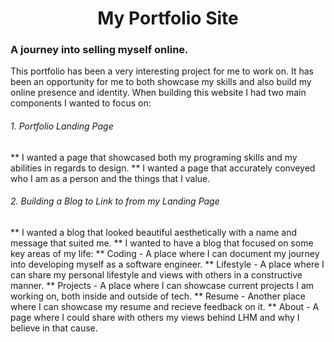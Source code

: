 # <div align="center">My Portfolio Site</div>
###  A journey into selling myself online.
This portfolio has been a very interesting project for me to work on.  It has been an opportunity for me to both showcase my skills and also build my online presence and identity.  When building this website I had two main components I wanted to focus on:

###### 1.  Portfolio Landing Page
** I wanted a page that showcased both my programing skills and my abilities in regards to design.
** I wanted a page that accurately conveyed who I am as a person and the things that I value.

###### 2.  Building a Blog to Link to from my Landing Page
   ** I wanted a blog that looked beautiful aesthetically with a name and message that suited me.
   ** I wanted to have a blog that focused on some key areas of my life:
      ** Coding - A place where I can document my journey into developing myself as a software engineer.
      ** Lifestyle - A place where I can share my personal lifestyle and views with others in a constructive manner.
      ** Projects - A place where I can showcase current projects I am working on, both inside and outside of tech.
      ** Resume - Another place where I can showcase my resume and recieve feedback on it.
      ** About - A page where I could share with others my views behind LHM and why I believe in that cause.

